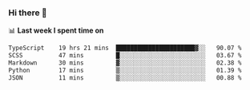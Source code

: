 ### Hi there 👋

<!--
**DBvc/DBvc** is a ✨ _special_ ✨ repository because its `README.md` (this file) appears on your GitHub profile.

Here are some ideas to get you started:

- 🔭 I’m currently working on ...
- 🌱 I’m currently learning ...
- 👯 I’m looking to collaborate on ...
- 🤔 I’m looking for help with ...
- 💬 Ask me about ...
- 📫 How to reach me: ...
- 😄 Pronouns: ...
- ⚡ Fun fact: ...
-->

📊 **Last week I spent time on**
<!--START_SECTION:waka-->

```txt
TypeScript    19 hrs 21 mins  ██████████████████████▓░░   90.07 %
SCSS          47 mins         █░░░░░░░░░░░░░░░░░░░░░░░░   03.67 %
Markdown      30 mins         ▓░░░░░░░░░░░░░░░░░░░░░░░░   02.38 %
Python        17 mins         ▒░░░░░░░░░░░░░░░░░░░░░░░░   01.39 %
JSON          11 mins         ▒░░░░░░░░░░░░░░░░░░░░░░░░   00.88 %
```

<!--END_SECTION:waka-->
